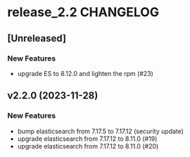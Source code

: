 # release_2.2 CHANGELOG

## [Unreleased]

### New Features

- upgrade ES to 8.12.0 and lighten the rpm (#23)

## v2.2.0 (2023-11-28)

### New Features

- bump elasticsearch from 7.17.5 to 7.17.12 (security update)
- upgrade elasticsearch from 7.17.12 to 8.11.0 (#19)
- upgrade elasticsearch from 7.17.12 to 8.11.0 (#20)



